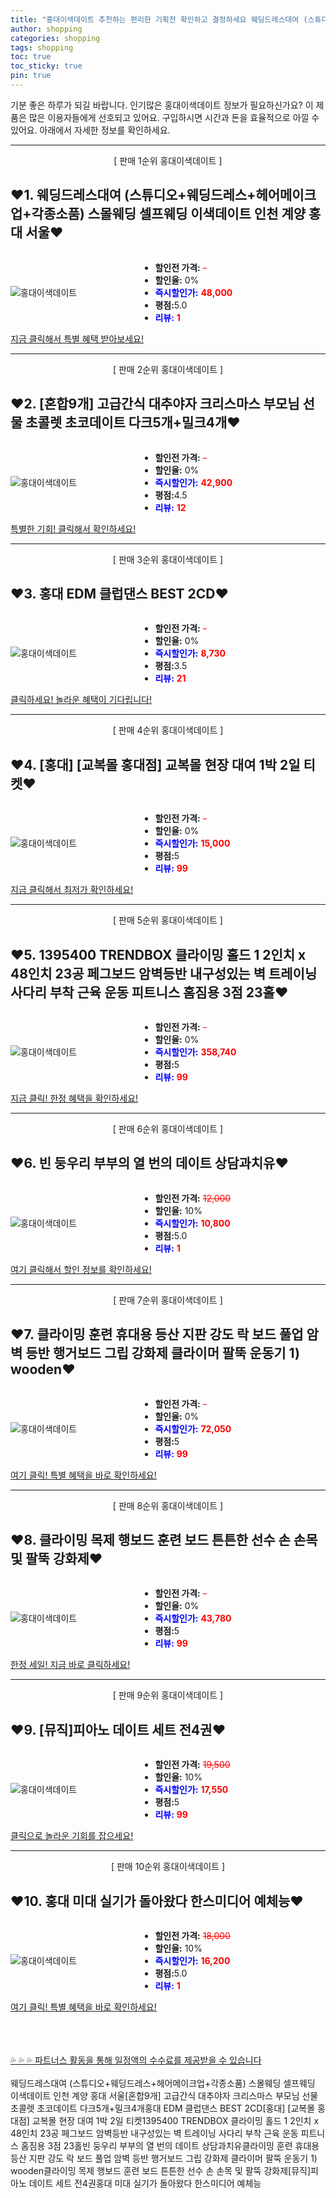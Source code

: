 ```yaml
---
title: "홍대이색데이트 추천하는 편리한 기획전 확인하고 결정하세요 웨딩드레스대여 (스튜디오+웨딩드레스+헤어메이크업+각종소품) 스몰웨딩 셀프웨딩 이색데이트"
author: shopping
categories: shopping
tags: shopping
toc: true
toc_sticky: true
pin: true
---
```

기분 좋은 하루가 되길 바랍니다. 인기많은 홍대이색데이트 정보가 필요하신가요?  이 제품은 많은 이용자들에게 선호되고 있어요. 구입하시면 시간과 돈을 효율적으로 아낄 수 있어요. 아래에서 자세한 정보를 확인하세요.

---
<p class="toplist" style="margin: 0 auto; display: block; width: fit-content;">[ 판매 1순위 홍대이색데이트 ]</p>

<h2><strong>❤️1. 웨딩드레스대여 (스튜디오+웨딩드레스+헤어메이크업+각종소품) 스몰웨딩 셀프웨딩 이색데이트 인천 계양 홍대 서울❤️</strong></h2>

<div style="display: flex; align-items: center;">
    <div style="flex: 0.4;">
        <img src="https://thumbnail7.coupangcdn.com/thumbnails/remote/230x230ex/image/vendor_inventory/1998/bfaa9b0ecbac74a284d350fb5a331501be7041d6370e6b84c689ab957fe8.jpg" alt="홍대이색데이트" style="max-width: 100%;">
    </div>
    <div style="flex: 0.6; margin-left: 10px;">
        <ul>
            <li><strong>할인전 가격:</strong> <del style="color: red;">-</del></li>
            <li><strong>할인율:</strong> 0%</li>
            <li><span style='color:blue'><strong>즉시할인가:</strong></span> <span style='color:red'><strong>48,000</strong></span></li>
            <li><strong>평점:</strong>5.0</li>
            <li><span style='color:blue'><strong>리뷰:</strong></span> <span style='color:red'><strong>1</strong></span></li>
        </ul>
    </div>
</div>
<div class="center">
    <a href="https://selin100587001.github.io?lptag=AF9450613&subid=githubio&pageKey=7364389267&traceid=V0-153&itemId=18981363860&vendorItemId=85972384633" class="myButton">
        지금 클릭해서 특별 혜택 받아보세요!
    </a>
</div>


---
<p class="toplist" style="margin: 0 auto; display: block; width: fit-content;">[ 판매 2순위 홍대이색데이트 ]</p>

<h2><strong>❤️2. [혼합9개] 고급간식 대추야자 크리스마스 부모님 선물 초콜렛 초코데이트 다크5개+밀크4개❤️</strong></h2>

<div style="display: flex; align-items: center;">
    <div style="flex: 0.4;">
        <img src="https://thumbnail8.coupangcdn.com/thumbnails/remote/230x230ex/image/vendor_inventory/7f60/8eb396e963242077d79ae07bc6820df55e1078496cea1ff72bff15cff4a0.jpg" alt="홍대이색데이트" style="max-width: 100%;">
    </div>
    <div style="flex: 0.6; margin-left: 10px;">
        <ul>
            <li><strong>할인전 가격:</strong> <del style="color: red;">-</del></li>
            <li><strong>할인율:</strong> 0%</li>
            <li><span style='color:blue'><strong>즉시할인가:</strong></span> <span style='color:red'><strong>42,900</strong></span></li>
            <li><strong>평점:</strong>4.5</li>
            <li><span style='color:blue'><strong>리뷰:</strong></span> <span style='color:red'><strong>12</strong></span></li>
        </ul>
    </div>
</div>
<div class="center">
    <a href="https://selin100587001.github.io?lptag=AF9450613&subid=githubio&pageKey=7716792943&traceid=V0-153&itemId=20698976400&vendorItemId=73719222036" class="myButton">
        특별한 기회! 클릭해서 확인하세요!
    </a>
</div>


---
<p class="toplist" style="margin: 0 auto; display: block; width: fit-content;">[ 판매 3순위 홍대이색데이트 ]</p>

<h2><strong>❤️3. 홍대 EDM 클럽댄스 BEST 2CD❤️</strong></h2>

<div style="display: flex; align-items: center;">
    <div style="flex: 0.4;">
        <img src="https://thumbnail6.coupangcdn.com/thumbnails/remote/230x230ex/image/retail/images/2018/09/14/15/5/eb8f0078-c341-44f8-bfcf-2f6550862b20.jpg" alt="홍대이색데이트" style="max-width: 100%;">
    </div>
    <div style="flex: 0.6; margin-left: 10px;">
        <ul>
            <li><strong>할인전 가격:</strong> <del style="color: red;">-</del></li>
            <li><strong>할인율:</strong> 0%</li>
            <li><span style='color:blue'><strong>즉시할인가:</strong></span> <span style='color:red'><strong>8,730</strong></span></li>
            <li><strong>평점:</strong>3.5</li>
            <li><span style='color:blue'><strong>리뷰:</strong></span> <span style='color:red'><strong>21</strong></span></li>
        </ul>
    </div>
</div>
<div class="center">
    <a href="https://selin100587001.github.io?lptag=AF9450613&subid=githubio&pageKey=135000242&traceid=V0-153&itemId=396204387&vendorItemId=3965114157" class="myButton">
        클릭하세요! 놀라운 혜택이 기다립니다!
    </a>
</div>


---
<p class="toplist" style="margin: 0 auto; display: block; width: fit-content;">[ 판매 4순위 홍대이색데이트 ]</p>

<h2><strong>❤️4. [홍대] [교복몰 홍대점] 교복몰 현장 대여 1박 2일 티켓❤️</strong></h2>

<div style="display: flex; align-items: center;">
    <div style="flex: 0.4;">
        <img src="https://thumbnail9.coupangcdn.com/thumbnails/remote/230x230ex/image/travel_reactor/travelSeller/common/A00140205/4d7f5948-e921-446f-a916-522378cc8f0c.jpg" alt="홍대이색데이트" style="max-width: 100%;">
    </div>
    <div style="flex: 0.6; margin-left: 10px;">
        <ul>
            <li><strong>할인전 가격:</strong> <del style="color: red;">-</del></li>
            <li><strong>할인율:</strong> 0%</li>
            <li><span style='color:blue'><strong>즉시할인가:</strong></span> <span style='color:red'><strong>15,000</strong></span></li>
            <li><strong>평점:</strong>5</li>
            <li><span style='color:blue'><strong>리뷰:</strong></span> <span style='color:red'><strong>99</strong></span></li>
        </ul>
    </div>
</div>
<div class="center">
    <a href="https://link.coupang.com/re/AFFTDP?lptag=AF9450613&subid=githubio&pageKey=10000000718694&traceid=V0-153&itemId=None&vendorItemId=None" class="myButton">
        지금 클릭해서 최저가 확인하세요!
    </a>
</div>


---
<p class="toplist" style="margin: 0 auto; display: block; width: fit-content;">[ 판매 5순위 홍대이색데이트 ]</p>

<h2><strong>❤️5. 1395400 TRENDBOX 클라이밍 홀드 1 2인치 x 48인치 23공 페그보드 암벽등반 내구성있는 벽 트레이닝 사다리 부착 근육 운동 피트니스 홈짐용 3점 23홀❤️</strong></h2>

<div style="display: flex; align-items: center;">
    <div style="flex: 0.4;">
        <img src="https://thumbnail7.coupangcdn.com/thumbnails/remote/230x230ex/image/vendor_inventory/6654/e78d1f8cb40d0aeced9541ca1bcbf39f56cbeb8a9e63cb7bae6ec7e36f91.jpg" alt="홍대이색데이트" style="max-width: 100%;">
    </div>
    <div style="flex: 0.6; margin-left: 10px;">
        <ul>
            <li><strong>할인전 가격:</strong> <del style="color: red;">-</del></li>
            <li><strong>할인율:</strong> 0%</li>
            <li><span style='color:blue'><strong>즉시할인가:</strong></span> <span style='color:red'><strong>358,740</strong></span></li>
            <li><strong>평점:</strong>5</li>
            <li><span style='color:blue'><strong>리뷰:</strong></span> <span style='color:red'><strong>99</strong></span></li>
        </ul>
    </div>
</div>
<div class="center">
    <a href="https://selin100587001.github.io?lptag=AF9450613&subid=githubio&pageKey=8162633537&traceid=V0-153&itemId=23276378350&vendorItemId=90762245084" class="myButton">
        지금 클릭! 한정 혜택을 확인하세요!
    </a>
</div>


---
<p class="toplist" style="margin: 0 auto; display: block; width: fit-content;">[ 판매 6순위 홍대이색데이트 ]</p>

<h2><strong>❤️6. 빈 둥우리 부부의 열 번의 데이트 상담과치유❤️</strong></h2>

<div style="display: flex; align-items: center;">
    <div style="flex: 0.4;">
        <img src="https://thumbnail9.coupangcdn.com/thumbnails/remote/230x230ex/image/vendor_inventory/4d21/3f1668f5e228d00f53c7580141082e7000ea8a3423ca53fb6cfbdb709408.jpg" alt="홍대이색데이트" style="max-width: 100%;">
    </div>
    <div style="flex: 0.6; margin-left: 10px;">
        <ul>
            <li><strong>할인전 가격:</strong> <del style="color: red;">12,000</del></li>
            <li><strong>할인율:</strong> 10%</li>
            <li><span style='color:blue'><strong>즉시할인가:</strong></span> <span style='color:red'><strong>10,800</strong></span></li>
            <li><strong>평점:</strong>5.0</li>
            <li><span style='color:blue'><strong>리뷰:</strong></span> <span style='color:red'><strong>1</strong></span></li>
        </ul>
    </div>
</div>
<div class="center">
    <a href="https://selin100587001.github.io?lptag=AF9450613&subid=githubio&pageKey=126379779&traceid=V0-153&itemId=373287360&vendorItemId=3137314592" class="myButton">
        여기 클릭해서 할인 정보를 확인하세요!
    </a>
</div>


---
<p class="toplist" style="margin: 0 auto; display: block; width: fit-content;">[ 판매 7순위 홍대이색데이트 ]</p>

<h2><strong>❤️7. 클라이밍 훈련 휴대용 등산 지판 강도 락 보드 풀업 암벽 등반 행거보드 그립 강화제 클라이머 팔뚝 운동기 1) wooden❤️</strong></h2>

<div style="display: flex; align-items: center;">
    <div style="flex: 0.4;">
        <img src="https://thumbnail9.coupangcdn.com/thumbnails/remote/230x230ex/image/vendor_inventory/c773/1afd148806707a0f10fe6bb54e1d3420c369ebc813402663d86d9232f914.jpg" alt="홍대이색데이트" style="max-width: 100%;">
    </div>
    <div style="flex: 0.6; margin-left: 10px;">
        <ul>
            <li><strong>할인전 가격:</strong> <del style="color: red;">-</del></li>
            <li><strong>할인율:</strong> 0%</li>
            <li><span style='color:blue'><strong>즉시할인가:</strong></span> <span style='color:red'><strong>72,050</strong></span></li>
            <li><strong>평점:</strong>5</li>
            <li><span style='color:blue'><strong>리뷰:</strong></span> <span style='color:red'><strong>99</strong></span></li>
        </ul>
    </div>
</div>
<div class="center">
    <a href="https://selin100587001.github.io?lptag=AF9450613&subid=githubio&pageKey=8193331693&traceid=V0-153&itemId=23454960083&vendorItemId=90481683922" class="myButton">
        여기 클릭! 특별 혜택을 바로 확인하세요!
    </a>
</div>


---
<p class="toplist" style="margin: 0 auto; display: block; width: fit-content;">[ 판매 8순위 홍대이색데이트 ]</p>

<h2><strong>❤️8. 클라이밍 목제 행보드 훈련 보드 튼튼한 선수 손 손목 및 팔뚝 강화제❤️</strong></h2>

<div style="display: flex; align-items: center;">
    <div style="flex: 0.4;">
        <img src="https://thumbnail8.coupangcdn.com/thumbnails/remote/230x230ex/image/vendor_inventory/6840/1086575d0810e78b66b6fa06a6d419a6451bbf942e01e0163477e50e53b2.jpg" alt="홍대이색데이트" style="max-width: 100%;">
    </div>
    <div style="flex: 0.6; margin-left: 10px;">
        <ul>
            <li><strong>할인전 가격:</strong> <del style="color: red;">-</del></li>
            <li><strong>할인율:</strong> 0%</li>
            <li><span style='color:blue'><strong>즉시할인가:</strong></span> <span style='color:red'><strong>43,780</strong></span></li>
            <li><strong>평점:</strong>5</li>
            <li><span style='color:blue'><strong>리뷰:</strong></span> <span style='color:red'><strong>99</strong></span></li>
        </ul>
    </div>
</div>
<div class="center">
    <a href="https://selin100587001.github.io?lptag=AF9450613&subid=githubio&pageKey=8183035779&traceid=V0-153&itemId=23399262259&vendorItemId=90481678064" class="myButton">
        한정 세일! 지금 바로 클릭하세요!
    </a>
</div>


---
<p class="toplist" style="margin: 0 auto; display: block; width: fit-content;">[ 판매 9순위 홍대이색데이트 ]</p>

<h2><strong>❤️9. [뮤직]피아노 데이트 세트 전4권❤️</strong></h2>

<div style="display: flex; align-items: center;">
    <div style="flex: 0.4;">
        <img src="https://thumbnail9.coupangcdn.com/thumbnails/remote/230x230ex/image/vendor_inventory/6701/c94502c52a022fa8efb144ecdae3267033c780b810ebcc85582b9010cefc.jpg" alt="홍대이색데이트" style="max-width: 100%;">
    </div>
    <div style="flex: 0.6; margin-left: 10px;">
        <ul>
            <li><strong>할인전 가격:</strong> <del style="color: red;">19,500</del></li>
            <li><strong>할인율:</strong> 10%</li>
            <li><span style='color:blue'><strong>즉시할인가:</strong></span> <span style='color:red'><strong>17,550</strong></span></li>
            <li><strong>평점:</strong>5</li>
            <li><span style='color:blue'><strong>리뷰:</strong></span> <span style='color:red'><strong>99</strong></span></li>
        </ul>
    </div>
</div>
<div class="center">
    <a href="https://selin100587001.github.io?lptag=AF9450613&subid=githubio&pageKey=1395449289&traceid=V0-153&itemId=2430758477&vendorItemId=74446670805" class="myButton">
        클릭으로 놀라운 기회를 잡으세요!
    </a>
</div>


---
<p class="toplist" style="margin: 0 auto; display: block; width: fit-content;">[ 판매 10순위 홍대이색데이트 ]</p>

<h2><strong>❤️10. 홍대 미대 실기가 돌아왔다 한스미디어 예체능❤️</strong></h2>

<div style="display: flex; align-items: center;">
    <div style="flex: 0.4;">
        <img src="https://thumbnail10.coupangcdn.com/thumbnails/remote/230x230ex/image/rs_quotation_api/nc7gpyyq/1afa6440e6654097883475be21b3e758.jpg" alt="홍대이색데이트" style="max-width: 100%;">
    </div>
    <div style="flex: 0.6; margin-left: 10px;">
        <ul>
            <li><strong>할인전 가격:</strong> <del style="color: red;">18,000</del></li>
            <li><strong>할인율:</strong> 10%</li>
            <li><span style='color:blue'><strong>즉시할인가:</strong></span> <span style='color:red'><strong>16,200</strong></span></li>
            <li><strong>평점:</strong>5.0</li>
            <li><span style='color:blue'><strong>리뷰:</strong></span> <span style='color:red'><strong>1</strong></span></li>
        </ul>
    </div>
</div>
<div class="center">
    <a href="https://selin100587001.github.io?lptag=AF9450613&subid=githubio&pageKey=7355238978&traceid=V0-153&itemId=18937094008&vendorItemId=86063677530" class="myButton">
        여기 클릭! 특별 혜택을 바로 확인하세요!
    </a>
</div>

<br><br><br>[💦 💦 💦 파트너스 활동을 통해 일정액의 수수료를 제공받을 수 있습니다](https://link.coupang.com/a/bcpT2c)<br><br>웨딩드레스대여 (스튜디오+웨딩드레스+헤어메이크업+각종소품) 스몰웨딩 셀프웨딩 이색데이트 인천 계양 홍대 서울[혼합9개] 고급간식 대추야자 크리스마스 부모님 선물 초콜렛 초코데이트 다크5개+밀크4개홍대 EDM 클럽댄스 BEST 2CD[홍대] [교복몰 홍대점] 교복몰 현장 대여 1박 2일 티켓1395400 TRENDBOX 클라이밍 홀드 1 2인치 x 48인치 23공 페그보드 암벽등반 내구성있는 벽 트레이닝 사다리 부착 근육 운동 피트니스 홈짐용 3점 23홀빈 둥우리 부부의 열 번의 데이트 상담과치유클라이밍 훈련 휴대용 등산 지판 강도 락 보드 풀업 암벽 등반 행거보드 그립 강화제 클라이머 팔뚝 운동기 1) wooden클라이밍 목제 행보드 훈련 보드 튼튼한 선수 손 손목 및 팔뚝 강화제[뮤직]피아노 데이트 세트 전4권홍대 미대 실기가 돌아왔다 한스미디어 예체능